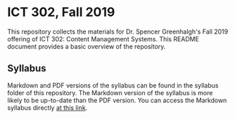 # ICT 302, Fall 2019
This repository collects the materials for Dr. Spencer Greenhalgh's Fall 2019 offering of ICT 302: Content Management Systems. This README document provides a basic overview of the repository. 

## Syllabus
Markdown and PDF versions of the syllabus can be found in the syllabus folder of this repository. The Markdown version of the syllabus is more likely to be up-to-date than the PDF version. You can access the Markdown syllabus directly [at this link](https://github.com/greenhas/ICT_302_2019_Fall/blob/master/syllabus/ICT_302_Greenhalgh_syllabus.md).